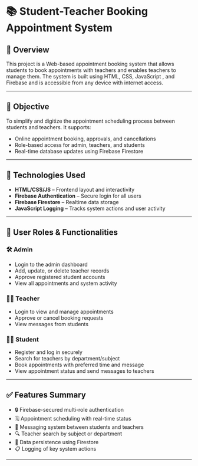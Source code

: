 # 📚 Student-Teacher Booking Appointment System

## 📌 Overview

This project is a Web-based appointment booking system that allows students to book appointments with teachers and enables teachers to manage them. The system is built using HTML, CSS, JavaScript , and Firebase  and is accessible from any device with internet access.

---

## 🎯 Objective

To simplify and digitize the appointment scheduling process between students and teachers. It supports:

- Online appointment booking, approvals, and cancellations
- Role-based access for admin, teachers, and students
- Real-time database updates using Firebase Firestore

---

## 🔧 Technologies Used

- **HTML/CSS/JS** – Frontend layout and interactivity
- **Firebase Authentication** – Secure login for all users
- **Firebase Firestore** – Realtime data storage
- **JavaScript Logging** – Tracks system actions and user activity

---

## 👥 User Roles & Functionalities

### 🛠 Admin
- Login to the admin dashboard
- Add, update, or delete teacher records
- Approve registered student accounts
- View all appointments and system activity

### 👨‍🏫 Teacher
- Login to view and manage appointments
- Approve or cancel booking requests
- View messages from students

### 👨‍🎓 Student
- Register and log in securely
- Search for teachers by department/subject
- Book appointments with preferred time and message
- View appointment status and send messages to teachers

---


## ✅ Features Summary

- 🔒 Firebase-secured multi-role authentication
- 🗓️ Appointment scheduling with real-time status
- 📩 Messaging system between students and teachers
- 🔍 Teacher search by subject or department
- 💾 Data persistence using Firestore
- 📋 Logging of key system actions

---
